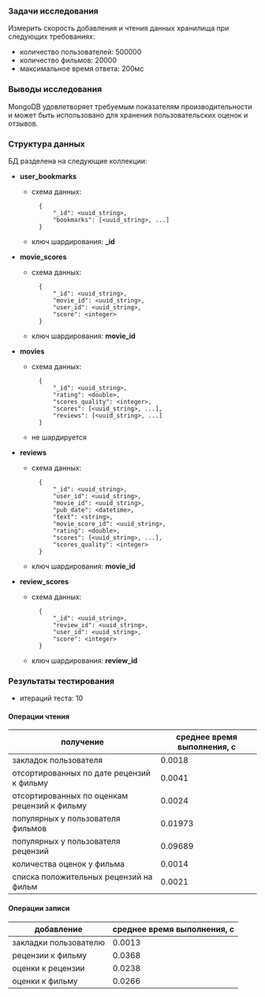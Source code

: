 ### Задачи исследования
Измерить скорость добавления и чтения данных хранилища при следующих требованиях: 
- количество пользователей: 500000
- количество фильмов: 20000
- максимальное время ответа: 200мс

### Выводы исследования
MongoDB удовлетворяет требуемым показателям производительности и может быть использовано
для хранения пользовательских оценок и отзывов.

### Структура данных

БД разделена на следующие коллекции:

- **user_bookmarks**
    - схема данных:
      
            {
                "_id": <uuid_string>,
                "bookmarks": [<uuid_string>, ...]
            }    
    - ключ шардирования: **_id**
    
- **movie_scores**
    - схема данных:
      
            {
                "_id": <uuid_string>,
                "movie_id": <uuid_string>,
                "user_id": <uuid_string>,
                "score": <integer>
            }  
    - ключ шардирования: **movie_id**
    
- **movies**
    - схема данных:
      
            {
                "_id": <uuid_string>,
                "rating": <double>,
                "scores_quality": <integer>,
                "scores": [<uuid_string>, ...],
                "reviews": [<uuid_string>, ...]
            }
    - не шардируется
    
- **reviews**
    - схема данных:
      
            {
                "_id": <uuid_string>,
                "user_id": <uuid_string>,
                "movie_id": <uuid_string>,
                "pub_date": <datetime>,
                "text": <string>,
                "movie_score_id": <uuid_string>,
                "rating": <double>,
                "scores": [<uuid_string>, ...],
                "scores_quality": <integer>
            }
    - ключ шардирования: **movie_id**
    
- **review_scores**
    - схема данных:
      
            {
                "_id": <uuid_string>,
                "review_id": <uuid_string>,
                "user_id": <uuid_string>,
                "score": <integer>
            }  
    - ключ шардирования: **review_id**
    
### Результаты тестирования
- итераций теста: 10

#### Операции чтения

| получение                                     | среднее время выполнения, с |
|-----------------------------------------------|-----------------------------|
| закладок пользователя                         | 0.0018                      |
| отсортированных по дате рецензий к фильму     | 0.0041                      |
| отсортированных по оценкам рецензий к фильму  | 0.0024                      |
| популярных у пользователя фильмов             | 0.01973                     |
| популярных у пользователя рецензий            | 0.09689                     |
| количества оценок у фильма                    | 0.0014                      |
| списка положительных рецензий на фильм        | 0.0021                      |

#### Операции записи

| добавление            | среднее время выполнения, с |
|-----------------------|-----------------------------|
| закладки пользователю | 0.0013                      |
| рецензии к фильму     | 0.0368                      |
| оценки к рецензии     | 0.0238                      |
| оценки к фильму       | 0.0266                      |